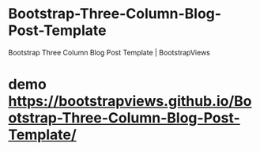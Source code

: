 # Bootstrap-Three-Column-Blog-Post-Template
Bootstrap Three Column Blog Post Template | BootstrapViews

# demo https://bootstrapviews.github.io/Bootstrap-Three-Column-Blog-Post-Template/

